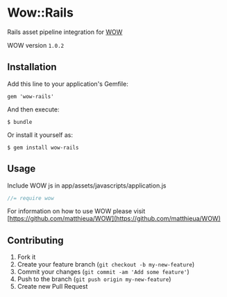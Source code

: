 # Wow::Rails

Rails asset pipeline integration for [WOW](https://github.com/matthieua/WOW)

WOW version `1.0.2`

## Installation

Add this line to your application's Gemfile:

    gem 'wow-rails'

And then execute:

    $ bundle

Or install it yourself as:

    $ gem install wow-rails

## Usage

Include WOW js in app/assets/javascripts/application.js
  
```javascript
//= require wow
```
For information on how to use WOW please visit [https://github.com/matthieua/WOW](https://github.com/matthieua/WOW)

## Contributing

1. Fork it
2. Create your feature branch (`git checkout -b my-new-feature`)
3. Commit your changes (`git commit -am 'Add some feature'`)
4. Push to the branch (`git push origin my-new-feature`)
5. Create new Pull Request
